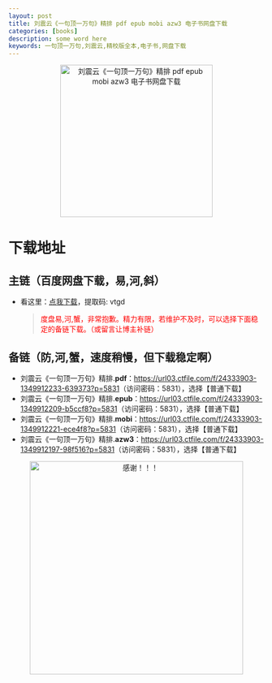 ```yaml
---
layout: post
title: 刘震云《一句顶一万句》精排 pdf epub mobi azw3 电子书网盘下载
categories: [books]
description: some word here
keywords: 一句顶一万句,刘震云,精校版全本,电子书,网盘下载
---
```


<div align="center"><img src="https://qweree.cn/wp-content/uploads/2024/09/yi-ju-ding-yi-wan-ju-tuya.jpg" alt="刘震云《一句顶一万句》精排 pdf epub mobi azw3 电子书网盘下载" width="300px" height="auto"></div>

# 下载地址

## 主链（百度网盘下载，易,河,斜）

- 看这里：[点我下载](https://pan.baidu.com/s/1iMXUbSbtZQZjDcqDmnWUyw?pwd=vtgd)，提取码: vtgd

  > <p style="color:red" >度盘易,河,蟹，非常抱歉。精力有限，若维护不及时，可以选择下面稳定的备链下载。（或留言让博主补链）</p>

## 备链（防,河,蟹，速度稍慢，但下载稳定啊）

- 刘震云《一句顶一万句》精排.**pdf**：<https://url03.ctfile.com/f/24333903-1349912233-639373?p=5831>（访问密码：5831），选择【普通下载】
- 刘震云《一句顶一万句》精排.**epub**：<https://url03.ctfile.com/f/24333903-1349912209-b5ccf8?p=5831>（访问密码：5831），选择【普通下载】
- 刘震云《一句顶一万句》精排.**mobi**：<https://url03.ctfile.com/f/24333903-1349912221-ece4f8?p=5831>（访问密码：5831），选择【普通下载】
- 刘震云《一句顶一万句》精排.**azw3**：<https://url03.ctfile.com/f/24333903-1349912197-98f516?p=5831>（访问密码：5831），选择【普通下载】

<div align="center"><img src="https://pic.imgdb.cn/item/661246bf68eb935713c7f81c.gif" alt="感谢！！！" width="420px" height="auto"/></div>
